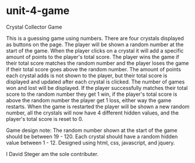 # unit-4-game
Crystal Collector Game

This is a guessing game using numbers.
There are four crystals displayed as buttons on the page.
The player will be shown a random number at the start of the game.
When the player clicks on a crystal it will add a specific amount of points to the player's total score.
The player wins the game if their total score matches the random number and the player loses the game if their total score goes above the random number.
The amount of points each crystal adds is not shown to the player, but their total score is displayed and updated after each crystal is clicked.
The number of games won and lost will be displayed.
If the player successfully matches their total score to the random number they get 1 win, if the player's total score is above the random number the player get 1 loss, either way the game restarts.
When the game is restarted the player will be shown a new random number, all the crystals will now have 4 different hidden values, and the player's total score is reset to 0.

Game design note:
The random number shown at the start of the game should be between 19 - 120.
Each crystal should have a random hidden value between 1 - 12.
Designed using html, css, javascript, and jquery.

I David Steger am the sole contributer.

